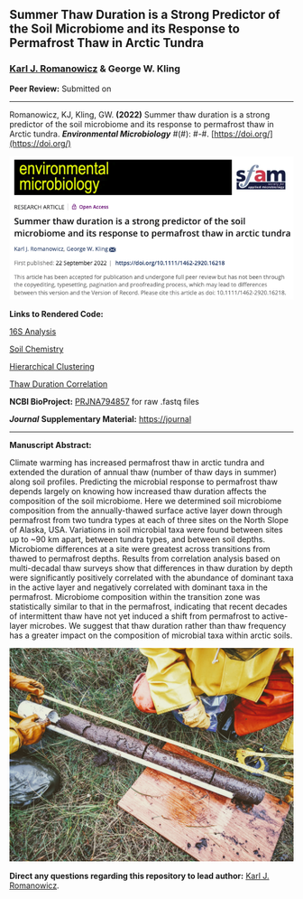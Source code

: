 ## Summer Thaw Duration is a Strong Predictor of the Soil Microbiome and its Response to Permafrost Thaw in Arctic Tundra

### [Karl J. Romanowicz](https://lsa.umich.edu/eeb/people/graduate-students/kjromano.html) & George W. Kling

**Peer Review:** Submitted on 
_____________________________________

Romanowicz, KJ, Kling, GW. **(2022)** Summer thaw duration is a strong predictor of the soil microbiome and its response to permafrost thaw in Arctic tundra. ***Environmental Microbiology*** #(#): #-#. [https://doi.org/](https://doi.org/)

![ ](Data/Images/EnvMicro.png)

**Links to Rendered Code:** 

[16S Analysis](https://rpubs.com/kjromano/AnnualThaw_16S_Analysis)

[Soil Chemistry](https://rpubs.com/kjromano/AnnualThaw_SOIL_Analysis)

[Hierarchical Clustering](https://rpubs.com/kjromano/AnnualThaw_CLUSTER_Analysis)

[Thaw Duration Correlation](https://rpubs.com/kjromano/AnnualThaw_CORR_Analysis)

**NCBI BioProject:** [PRJNA794857](https://www.ncbi.nlm.nih.gov/bioproject/?term=PRJNA794857) for raw .fastq files

***Journal*** **Supplementary Material:** [https://journal](https://journal)
_____________________________________

**Manuscript Abstract:**

Climate warming has increased permafrost thaw in arctic tundra and extended the duration of annual thaw (number of thaw days in summer) along soil profiles. Predicting the microbial response to permafrost thaw depends largely on knowing how increased thaw duration affects the composition of the soil microbiome. Here we determined soil microbiome composition from the annually-thawed surface active layer down through permafrost from two tundra types at each of three sites on the North Slope of Alaska, USA. Variations in soil microbial taxa were found between sites up to ~90 km apart, between tundra types, and between soil depths.  Microbiome differences at a site were greatest across transitions from thawed to permafrost depths. Results from correlation analysis based on multi-decadal thaw surveys show that differences in thaw duration by depth were significantly positively correlated with the abundance of dominant taxa in the active layer and negatively correlated with dominant taxa in the permafrost. Microbiome composition within the transition zone was statistically similar to that in the permafrost, indicating that recent decades of intermittent thaw have not yet induced a shift from permafrost to active-layer microbes. We suggest that thaw duration rather than thaw frequency has a greater impact on the composition of microbial taxa within arctic soils.

![ ](Data/Images/SoilCore.jpg)

**Direct any questions regarding this repository to lead author:** [Karl J. Romanowicz](mailto:kjromano@umich.edu).
